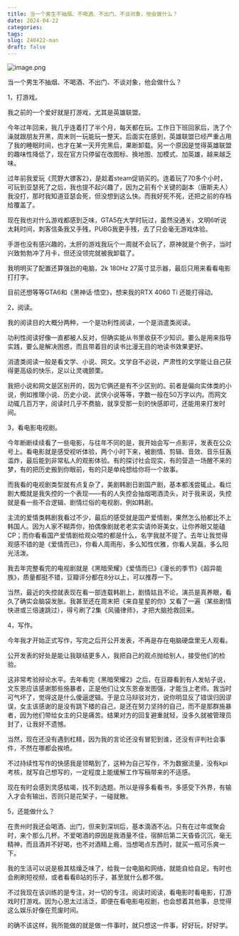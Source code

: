```yaml
---
title: 当一个男生不抽烟、不喝酒、不出门、不谈对象，他会做什么？
date: 2024-04-22
categories: 
tags: 
slug: 240422-man
draft: false
---
```

![image.png](https://img.liangmouyin.com/2025/07/e7133626b46b699a1c6f81cbc10b32d6.png)

当一个男生不抽烟、不喝酒、不出门、不谈对象，他会做什么？

1，打游戏。

我之前的一个爱好就是打游戏，尤其是英雄联盟。

今年过年回来，我几乎连着打了半个月，每天都在玩。工作日下班回家后，洗了个澡就跟朋友开黑，周末则一玩能玩一整天。后面实在感到，英雄联盟已经严重占用了我的睡眠时间，也才在某一天开完黑后，果断卸载。另一个原因是觉得英雄联盟的趣味性降低了，现在官方只停留在改图标、换地图、加模式、加英雄，越来越乏味。

过年前我爱玩《荒野大镖客2》，是趁着steam促销买的。连着玩了70多个小时，可玩到亚瑟死了之后，我也提不起兴趣了，因为之前有个关键的副本（唐斯夫人）我没打，那时我知道亚瑟会死，但没想到这么快。而我好死不死，还把之前的存档给覆盖了。

现在我也对什么游戏都感到乏味，GTA5在大学时玩过，虽然没通关，文明6听说太耗时间，刺客信条我又手残，PUBG我更手残，去了只会毫无游戏体验。

手游也没有感兴趣的，太肝的游戏我玩个一周就不会玩了，原神就是个例子，当时兴致勃勃冲了月卡，但还没领完就被我卸载了。

我明明买了配置还算强劲的电脑，2k 180Hz 27英寸显示器，最后只用来看看电影打打字。

目前还想等等GTA6和《黑神话·悟空》，想来我的RTX 4060 Ti 还能打得动。

2，阅读。

我的阅读目的大概分两种，一个是功利性阅读，一个是消遣类阅读。

功利性阅读好像一直都被人反对，但确实能从书里收获不少知识。要么是用来指导实践，要么是解决困惑，而且带着目的读书比漫无目的地读书效果更好。

消遣类阅读一般是看文学、小说、网文。文学自不必说，严肃性的文学能让自己获得更高级的快乐，足以让灵魂颤栗。

我把小说和网文是区别开的，因为它俩还是有不少区别的。前者是偏向实体类的小说，例如推理小说、历史小说、武侠小说等等，字数一般在50万字以内。而网文动辄几百万字，阅读时几乎不费脑，就享受那一刻的快感即可，还能用来打发时间。

3，看电影电视剧。

今年断断续续看了一些电影，与往年不同的是，我开始会写一点影评，发表在公众号上。看电影就是感受视听体验，两个小时下来，被剧情、剪辑、音效、音乐狂轰滥炸，最后能到非常私人的观影体验。有的探讨社会现实，有的营造一场醒不来的梦，有的把历史搬到你眼前，有的只是单纯想给你将一个故事。

而我看的电视剧类型就有点复杂了，美剧韩剧日剧国产剧，基本都浅尝辄止。看烂剧大概就是我失控的一个表现——有的人失控会抽烟喝酒烫头，对于我来说，失控就是看一些不合逻辑、剧情烂俗的电视剧，例如韩剧。

主流的爱情类韩剧我看过不少，最后的感受就是国产爱情剧，果然怎么拍都比不上韩国人。因为人家不糊弄你，拍偶像剧就老老实实请帅哥美女，让你养眼又能磕CP；而你看看国产爱情剧给观众喂的都是什么，名字我就不提了。去年让我觉得观感不错的是《爱情而已》，你看人周雨彤，多么知性优雅，你看人吴磊，多么阳光活泼。

我去年完整看完的电视剧就是《黑暗荣耀》《爱情而已》《漫长的季节》《超异能族》，质量都挺不错，豆瓣评分都在8分以上，可以推荐一下。

当然，最近的失控就表现在看一部连载韩剧上，剧情姑且不论，演员是真养眼，看久了确实会脑袋发胀。我甚至还在周末把《来自星星的你》又看了一遍（某些剧情快进或三倍速跳过），得亏刷了2集《风骚律师》，才把大脑抢救回来。

4，写作。

今年我才开始正式写作，写完之后开公开发表，不再是存在电脑硬盘里无人观看。

公开发表的好处是能让我联结更多人，我把自己的观点抛给别人，接受他们的检验。

这非常考验辩论水平。去年看完《黑暗荣耀2》之后，在豆瓣看到有人发帖子说，文东恩应该感谢那些施暴者，正是他们让文东恩奋发图强，才能当上老师。我当时可气坏了，觉得这是什么傻逼逻辑。于是立马辩驳对方，说你明显反了错误归因谬误，女主该感谢的是没有跳下楼的自己，是还在努力坚持的自己，而不是那群施暴者，因为他们带给女主的只是痛苦。结果对方的回复避重就轻，没多久就被管理员封了，让我好不遗憾。

当然，现在还没有遇到杠精，因为我的言论还没有冒犯到谁，还没有评判社会事件，不然在哪都会挨喷。

不过持续性写作的快感我是领略到了，这种为自己写作，不为数据流量，没有kpi考核，就写自己想写的，一定程度上能缓解工作写稿带来的不适感。

现在有时会感到灵感枯竭，找不到选题。所以是得多看看书，多感受下外界，有输入才会有输出，否则只是花架子，一碰就散。

5，还能做什么？

在贵州时我还会喝酒、出门，但来到深圳后，基本滴酒不沾。只有在过年或聚会时，来个那么几杯。不爱喝酒的原因是我酒量不佳，宿醉后第二天昏昏沉沉，毫无精神，而且酒并不好喝，也不对酒精上瘾，当想喝点东西时，就买一瓶可乐爽一下。

我的生活可以说是极其枯燥乏味了，给我一台电脑和网络，就能自给自足。有时也会刷刷短视频，或者看看B站的乐子，甚至就什么都不做。

不过我现在该训练的是专注，对一切的专注。阅读时阅读，看电影时看电影，打游戏时打游戏。因为心思太过活泛，即便在看电影电视剧，也会想着其他事，总觉得这么娱乐好像在荒废时间。

的确不该这样，我所能做的就是做一件事时，就只想这一件事，好好玩，好好学。